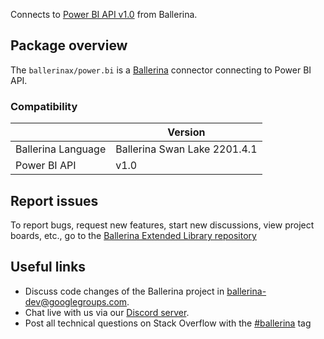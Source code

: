 Connects to [Power BI API v1.0](https://powerbi.microsoft.com/en-us/) from Ballerina.

## Package overview
The `ballerinax/power.bi` is a [Ballerina](https://ballerina.io/) connector connecting to Power BI API.

### Compatibility
|                       | Version                       |
|-----------------------|-------------------------------|
| Ballerina Language    | Ballerina Swan Lake 2201.4.1    | 
| Power BI API          | v1.0                          |

## Report issues
To report bugs, request new features, start new discussions, view project boards, etc., go to the [Ballerina Extended Library repository](https://github.com/ballerina-platform/ballerina-extended-library)

## Useful links
- Discuss code changes of the Ballerina project in [ballerina-dev@googlegroups.com](mailto:ballerina-dev@googlegroups.com).
- Chat live with us via our [Discord server](https://discord.gg/ballerinalang).
- Post all technical questions on Stack Overflow with the [#ballerina](https://stackoverflow.com/questions/tagged/ballerina) tag
